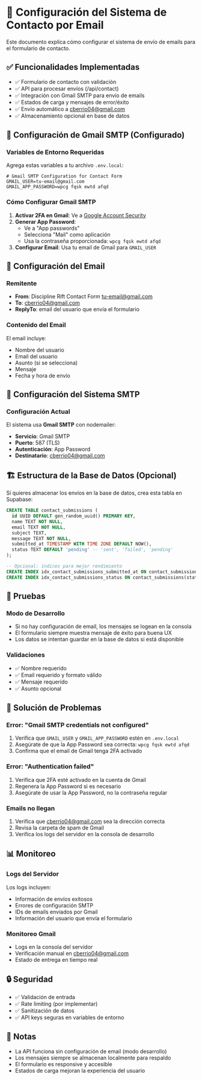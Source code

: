 # 📧 Configuración del Sistema de Contacto por Email

Este documento explica cómo configurar el sistema de envío de emails para el formulario de contacto.

## ✅ Funcionalidades Implementadas

- ✅ Formulario de contacto con validación
- ✅ API para procesar envíos (/api/contact)
- ✅ Integración con Gmail SMTP para envío de emails
- ✅ Estados de carga y mensajes de error/éxito
- ✅ Envío automático a cberrio04@gmail.com
- ✅ Almacenamiento opcional en base de datos

## 🚀 Configuración de Gmail SMTP (Configurado)

### Variables de Entorno Requeridas

Agrega estas variables a tu archivo `.env.local`:

```env
# Gmail SMTP Configuration for Contact Form
GMAIL_USER=tu-email@gmail.com
GMAIL_APP_PASSWORD=wpcg fqsk ewtd afqd
```

### Cómo Configurar Gmail SMTP

1. **Activar 2FA en Gmail**: Ve a [Google Account Security](https://myaccount.google.com/security)
2. **Generar App Password**: 
   - Ve a "App passwords" 
   - Selecciona "Mail" como aplicación
   - Usa la contraseña proporcionada: `wpcg fqsk ewtd afqd`
3. **Configurar Email**: Usa tu email de Gmail para `GMAIL_USER`

## 📧 Configuración del Email

### Remitente
- **From**: Discipline Rift Contact Form <tu-email@gmail.com>
- **To**: cberrio04@gmail.com
- **ReplyTo**: email del usuario que envía el formulario

### Contenido del Email
El email incluye:
- Nombre del usuario
- Email del usuario
- Asunto (si se selecciona)
- Mensaje
- Fecha y hora de envío

## 📧 Configuración del Sistema SMTP

### Configuración Actual
El sistema usa **Gmail SMTP** con nodemailer:

- **Servicio**: Gmail SMTP
- **Puerto**: 587 (TLS)
- **Autenticación**: App Password
- **Destinatario**: cberrio04@gmail.com

## 🏗️ Estructura de la Base de Datos (Opcional)

Si quieres almacenar los envíos en la base de datos, crea esta tabla en Supabase:

```sql
CREATE TABLE contact_submissions (
  id UUID DEFAULT gen_random_uuid() PRIMARY KEY,
  name TEXT NOT NULL,
  email TEXT NOT NULL,
  subject TEXT,
  message TEXT NOT NULL,
  submitted_at TIMESTAMP WITH TIME ZONE DEFAULT NOW(),
  status TEXT DEFAULT 'pending' -- 'sent', 'failed', 'pending'
);

-- Opcional: índices para mejor rendimiento
CREATE INDEX idx_contact_submissions_submitted_at ON contact_submissions(submitted_at);
CREATE INDEX idx_contact_submissions_status ON contact_submissions(status);
```

## 🧪 Pruebas

### Modo de Desarrollo
- Si no hay configuración de email, los mensajes se logean en la consola
- El formulario siempre muestra mensaje de éxito para buena UX
- Los datos se intentan guardar en la base de datos si está disponible

### Validaciones
- ✅ Nombre requerido
- ✅ Email requerido y formato válido
- ✅ Mensaje requerido
- ✅ Asunto opcional

## 🚨 Solución de Problemas

### Error: "Gmail SMTP credentials not configured"
1. Verifica que `GMAIL_USER` y `GMAIL_APP_PASSWORD` estén en `.env.local`
2. Asegúrate de que la App Password sea correcta: `wpcg fqsk ewtd afqd`
3. Confirma que el email de Gmail tenga 2FA activado

### Error: "Authentication failed"
1. Verifica que 2FA esté activado en la cuenta de Gmail
2. Regenera la App Password si es necesario
3. Asegúrate de usar la App Password, no la contraseña regular

### Emails no llegan
1. Verifica que cberrio04@gmail.com sea la dirección correcta
2. Revisa la carpeta de spam de Gmail
3. Verifica los logs del servidor en la consola de desarrollo

## 📊 Monitoreo

### Logs del Servidor
Los logs incluyen:
- Información de envíos exitosos
- Errores de configuración SMTP
- IDs de emails enviados por Gmail
- Información del usuario que envía el formulario

### Monitoreo Gmail
- Logs en la consola del servidor
- Verificación manual en cberrio04@gmail.com
- Estado de entrega en tiempo real

## 🔒 Seguridad

- ✅ Validación de entrada
- ✅ Rate limiting (por implementar)
- ✅ Sanitización de datos
- ✅ API keys seguras en variables de entorno

## 📝 Notas

- La API funciona sin configuración de email (modo desarrollo)
- Los mensajes siempre se almacenan localmente para respaldo
- El formulario es responsive y accesible
- Estados de carga mejoran la experiencia del usuario